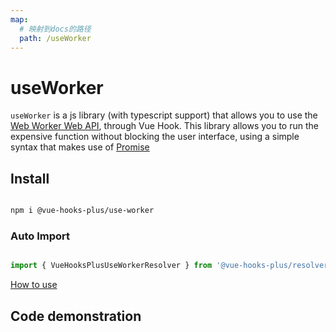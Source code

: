 ```yaml
---
map:
  # 映射到docs的路径
  path: /useWorker
---
```


# useWorker

`useWorker` is a js library (with typescript support) that allows you to use the [Web Worker Web API](https://developer.mozilla.org/en-US/docs/Web/API/Web_Workers_API/Using_web_workers), through Vue Hook. This library allows you to run the expensive function without blocking the user interface, using a simple syntax that makes use of [Promise](https://developer.mozilla.org/en-US/docs/Web/JavaScript/Reference/Global_Objects/Promise?retiredLocale=it)

## Install

```bash

npm i @vue-hooks-plus/use-worker

```

### Auto Import

```typescript

import { VueHooksPlusUseWorkerResolver } from '@vue-hooks-plus/resolvers'

```

[How to use](https://inhiblabcore.github.io/docs/hooks/en/guide/#%F0%9F%94%A8-usage)

## Code demonstration

<demo src="useWorker/demo.vue"
  language="vue"
  title="basic usage"
  desc="Normal sorting will block UI bleeding, while worker sorting will not"> </demo>
